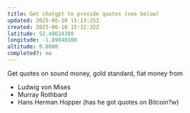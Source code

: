 ```yaml
---
title: Get chatgpt to provide quotes (see below)
updated: 2025-06-10 15:13:25Z
created: 2025-06-10 15:12:32Z
latitude: 52.48624300
longitude: -1.89040100
altitude: 0.0000
completed?: no
---
```


Get quotes on sound money, gold standard, fiat money from

- Ludwig von Mises
- Murray Rothbard
- Hans Herman Hopper (has he got quotes on Bitcoin?w)